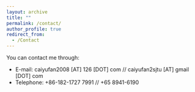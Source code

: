 ```yaml
---
layout: archive
title: ""
permalink: /contact/
author_profile: true
redirect_from:
  - /Contact
---
```


You can contact me through:
- E-mail: caiyufan2008 [AT] 126 [DOT] com // caiyufan2sjtu [AT] gmail [DOT] com
- Telephone: +86-182-1727 7991 // +65 8941-6190

